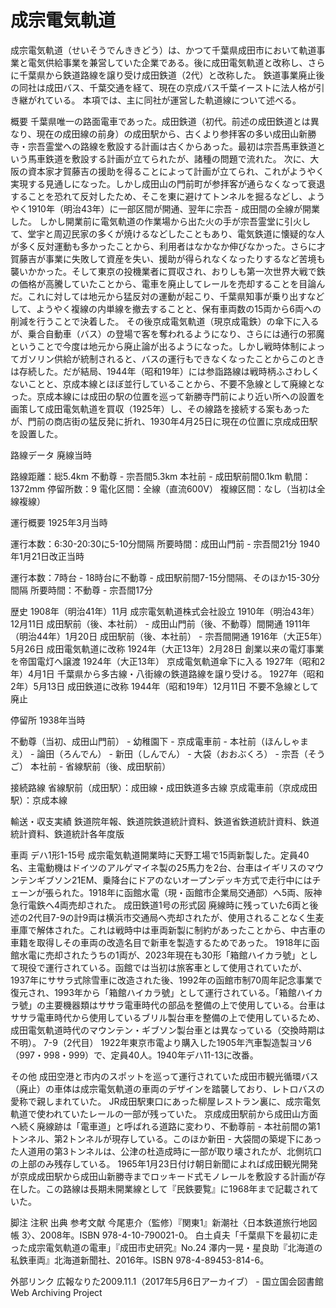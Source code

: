 # 成宗電気軌道

成宗電気軌道（せいそうでんききどう）は、かつて千葉県成田市において軌道事業と電気供給事業を兼営していた企業である。後に成田電気軌道と改称し、さらに千葉県から鉄道路線を譲り受け成田鉄道（2代）と改称した。
鉄道事業廃止後の同社は成田バス、千葉交通を経て、現在の京成バス千葉イーストに法人格が引き継がれている。
本項では、主に同社が運営した軌道線について述べる。

概要
千葉県唯一の路面電車であった。成田鉄道（初代。前述の成田鉄道とは異なり、現在の成田線の前身）の成田駅から、古くより参拝客の多い成田山新勝寺・宗吾霊堂への路線を敷設する計画は古くからあった。最初は宗吾馬車鉄道という馬車鉄道を敷設する計画が立てられたが、諸種の問題で流れた。
次に、大阪の資本家才賀藤吉の援助を得ることによって計画が立てられ、これがようやく実現する見通しになった。しかし成田山の門前町が参拝客が通らなくなって衰退することを恐れて反対したため、そこを東に避けてトンネルを掘るなどし、ようやく1910年（明治43年）に一部区間が開通、翌年に宗吾 - 成田間の全線が開業した。
しかし開業前に電気軌道の作業場から出た火の手が宗吾霊堂に引火して、堂宇と周辺民家の多くが焼けるなどしたこともあり、電気鉄道に懐疑的な人が多く反対運動も多かったことから、利用者はなかなか伸びなかった。さらに才賀藤吉が事業に失敗して資産を失い、援助が得られなくなったりするなど苦境も襲いかかった。そして東京の投機業者に買収され、おりしも第一次世界大戦で鉄の価格が高騰していたことから、電車を廃止してレールを売却することを目論んだ。これに対しては地元から猛反対の運動が起こり、千葉県知事が乗り出すなどして、ようやく複線の内単線を撤去することと、保有車両数の15両から6両への削減を行うことで決着した。
その後京成電気軌道（現京成電鉄）の傘下に入るが、乗合自動車（バス）の登場で客を奪われるようになり、さらには通行の邪魔ということで今度は地元から廃止論が出るようになった。しかし戦時体制によってガソリン供給が統制されると、バスの運行もできなくなったことからこのときは存続した。だが結局、1944年（昭和19年）には参詣路線は戦時柄ふさわしくないことと、京成本線とほぼ並行していることから、不要不急線として廃線となった。京成本線には成田の駅の位置を巡って新勝寺門前により近い所への設置を画策して成田電気軌道を買収（1925年）し、その線路を接続する案もあったが、門前の商店街の猛反発に折れ、1930年4月25日に現在の位置に京成成田駅を設置した。

路線データ
廃線当時

路線距離：総5.4km
不動尊 - 宗吾間5.3km
本社前 - 成田駅前間0.1km
軌間：1372mm
停留所数：9
電化区間：全線（直流600V）
複線区間：なし（当初は全線複線）

運行概要
1925年3月当時

運行本数：6:30-20:30に5-10分間隔
所要時間：成田山門前 - 宗吾間21分
1940年1月21日改正当時

運行本数：7時台 - 18時台に不動尊 - 成田駅前間7-15分間隔、そのほか15-30分間隔
所要時間：不動尊 - 宗吾間17分

歴史
1908年（明治41年）11月 成宗電気軌道株式会社設立
1910年（明治43年）12月11日 成田駅前（後、本社前） - 成田山門前（後、不動尊）間開通
1911年（明治44年）1月20日 成田駅前（後、本社前） - 宗吾間開通
1916年（大正5年）5月26日 成田電気軌道に改称
1924年（大正13年）2月28日 創業以来の電灯事業を帝国電灯へ譲渡
1924年（大正13年） 京成電気軌道傘下に入る
1927年（昭和2年）4月1日 千葉県から多古線・八街線の鉄道路線を譲り受ける。
1927年（昭和2年）5月13日 成田鉄道に改称
1944年（昭和19年）12月11日 不要不急線として廃止

停留所
1938年当時

不動尊（当初、成田山門前） - 幼稚園下 - 京成電車前 - 本社前（ほんしゃまえ） - 論田（ろんでん） - 新田（しんでん） - 大袋（おおぶくろ） - 宗吾（そうご）
本社前 - 省線駅前（後、成田駅前）

接続路線
省線駅前（成田駅）：成田線・成田鉄道多古線
京成電車前（京成成田駅）：京成本線

輸送・収支実績
鉄道院年報、鉄道院鉄道統計資料、鉄道省鉄道統計資料、鉄道統計資料、鉄道統計各年度版

車両
デハ1形1-15号
成宗電気軌道開業時に天野工場で15両新製した。定員40名、主電動機はドイツのアルゲマイネ製の25馬力を2台、台車はイギリスのマウンテンギブソン21EM、乗降台にドアのないオープンデッキ方式で走行中にはチェーンが張られた。1918年に函館水電（現・函館市企業局交通部）へ5両、阪神急行電鉄へ4両売却された。
成田鉄道1号の形式図
廃線時に残っていた6両と後述の2代目7-9の計9両は横浜市交通局へ売却されたが、使用されることなく生麦車庫で解体された。これは戦時中は車両新製に制約があったことから、中古車の車籍を取得しその車両の改造名目で新車を製造するためであった。
1918年に函館水電に売却されたうちの1両が、2023年現在も30形「箱館ハイカラ號」として現役で運行されている。函館では当初は旅客車として使用されていたが、1937年にササラ式除雪車に改造された後、1992年の函館市制70周年記念事業で復元され、1993年から「箱館ハイカラ號」として運行されている。「箱館ハイカラ號」の主要機器類はササラ電車時代の部品を整備の上で使用している。台車はササラ電車時代から使用しているブリル製台車を整備の上で使用しているため、成田電気軌道時代のマウンテン・ギブソン製台車とは異なっている（交換時期は不明）。
7-9（2代目）
1922年東京市電より購入した1905年汽車製造製ヨソ6（997・998・999）で、定員40人。1940年デハ11-13に改番。

その他
成田空港と市内のスポットを巡って運行されていた成田市観光循環バス（廃止）の車体は成宗電気軌道の車両のデザインを踏襲しており、レトロバスの愛称で親しまれていた。
JR成田駅東口にあった柳屋レストラン裏に、成宗電気軌道で使われていたレールの一部が残っていた。
京成成田駅前から成田山方面へ続く廃線跡は「電車道」と呼ばれる道路に変わり、不動尊前 - 本社前間の第1トンネル、第2トンネルが現存している。このほか新田 - 大袋間の築堤下にあった人道用の第3トンネルは、公津の杜造成時に一部が取り壊されたが、北側坑口の上部のみ残存している。
1965年1月23日付け朝日新聞によれば成田観光開発が京成成田駅から成田山新勝寺までロッキード式モノレールを敷設する計画が存在した。この路線は長期未開業線として『民鉄要覧』に1968年まで記載されていた。

脚注
注釈
出典
参考文献
今尾恵介（監修）『関東1』新潮社〈日本鉄道旅行地図帳 3〉、2008年。ISBN 978-4-10-790021-0。 
白土貞夫「千葉県下を最初に走った成宗電気軌道の電車」『成田市史研究』No.24
澤内一晃・星良助『北海道の私鉄車両』北海道新聞社、2016年。ISBN 978-4-89453-814-6。

外部リンク
広報なりた2009.11.1（2017年5月6日アーカイブ） - 国立国会図書館Web Archiving Project